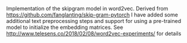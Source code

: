 Implementation of the skipgram model in word2vec. Derived from https://github.com/fanglanting/skip-gram-pytorch
I have added some additional text preprocessing steps and support for using a pre-trained model to initialize the embedding matrices. See http://www.telesens.co/2018/02/08/word2vec-experiments/ for details
